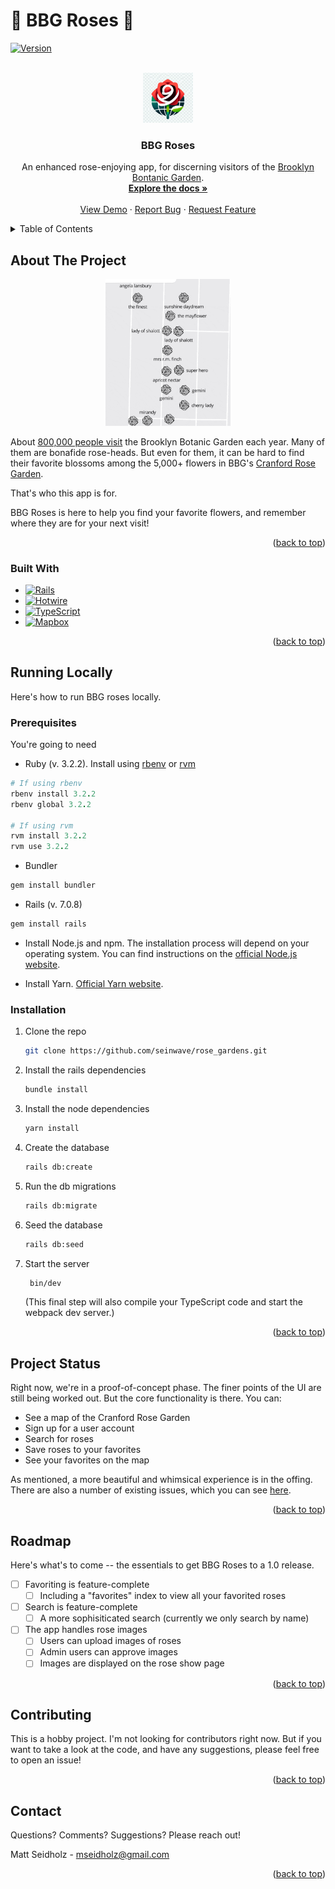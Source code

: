 # 🌹 BBG Roses 🌹

[![Version][Version]][Version-url]

<a name="readme-top"></a>

<br />
<div align="center">
  <a href="https://github.com/seinwave/rose_garden">
    <img src="_repo_assets/rose-logo.png" alt="Logo" width="80" height="80">
  </a>

<h3 align="center">BBG Roses</h3>

  <p align="center">
    An enhanced rose-enjoying app, for discerning visitors of the <a href="https://www.bbg.org/">Brooklyn Bontanic Garden</a>.
    <br />
    <a href="https://github.com/seinwave/rose_garden"><strong>Explore the docs »</strong></a>
    <br />
    <br />
    <a href="https://www.bbgroses.com" target="_blank" rel="noopener noreferrer">View Demo</a> 
    ·
    <a href="https://github.com/seinwave/rose_garden/issues">Report Bug</a>
    ·
    <a href="https://github.com/seinwave/rose_garden/issues">Request Feature</a>
  </p>
</div>

<!-- TABLE OF CONTENTS -->
<details>
  <summary>Table of Contents</summary>
  <ol>
    <li>
      <a href="#about-the-project">About BBG Roses</a>
      <ul>
        <li><a href="#built-with">Built With</a></li>
      </ul>
    </li>
    <li>
      <a href="#running-locally">Running locally</a>
      <ul>
        <li><a href="#prerequisites">Prerequisites</a></li>
        <li><a href="#installation">Installation</a></li>
      </ul>
    </li>
    <li><a href="#project-status">Project status</a></li>
    <li><a href="#roadmap">Roadmap</a></li>
    <li><a href="#contributing">Contributing</a></li>
    <li><a href="#contact">Contact</a></li>
  </ol>
</details>

## About The Project

<p align="center">
<img src="./_repo_assets/screenshot.gif" alt="bbg-roses screenshot" width="200"/>
</p>

About [800,000 people visit](https://en.wikipedia.org/wiki/Brooklyn_Botanic_Garden) the Brooklyn Botanic Garden each year. Many of them are bonafide rose-heads. But even for them, it can be hard to find their favorite blossoms among the 5,000+ flowers in BBG's [Cranford Rose Garden](https://www.bbg.org/collections/gardens/rose_garden).

That's who this app is for.

BBG Roses is here to help you find your favorite flowers, and remember where they are for your next visit!

<p align="right">(<a href="#readme-top">back to top</a>)</p>

### Built With

- [![Rails][Rails]][Rails-url]
- [![Hotwire][Hotwire]][Hotwire-url]
- [![TypeScript][Typescript]][Typescript-url]
- [![Mapbox][Mapbox]][Mapbox-url]

<p align="right">(<a href="#readme-top">back to top</a>)</p>

## Running Locally

Here's how to run BBG roses locally.

### Prerequisites

You're going to need

- Ruby (v. 3.2.2). Install using [rbenv](https://github.com/rbenv/rbenv) or [rvm](https://rvm.io/)

```ruby
# If using rbenv
rbenv install 3.2.2
rbenv global 3.2.2

# If using rvm
rvm install 3.2.2
rvm use 3.2.2
```

- Bundler

```sh
gem install bundler
```

- Rails (v. 7.0.8)

```sh
gem install rails
```

- Install Node.js and npm. The installation process will depend on your operating system. You can find instructions on the [official Node.js website](https://nodejs.org/en).

- Install Yarn. [Official Yarn website](https://yarnpkg.com/getting-started/install).

### Installation

1. Clone the repo
   ```sh
   git clone https://github.com/seinwave/rose_gardens.git
   ```
2. Install the rails dependencies
   ```sh
   bundle install
   ```
3. Install the node dependencies
   ```sh
   yarn install
   ```
4. Create the database
   ```sh
   rails db:create
   ```
5. Run the db migrations
   ```sh
   rails db:migrate
   ```
6. Seed the database
   ```sh
   rails db:seed
   ```
7. Start the server
   ```sh
    bin/dev
   ```
   (This final step will also compile your TypeScript code and start the webpack dev server.)

<p align="right">(<a href="#readme-top">back to top</a>)</p>

## Project Status

Right now, we're in a proof-of-concept phase. The finer points of the UI are still being worked out. But the core functionality is there. You can:

- See a map of the Cranford Rose Garden
- Sign up for a user account
- Search for roses
- Save roses to your favorites
- See your favorites on the map

As mentioned, a more beautiful and whimsical experience is in the offing. There are also a number of existing issues, which you can see [here](seinwave.github.com/rose_garden/issues).

<p align="right">(<a href="#readme-top">back to top</a>)</p>

## Roadmap

Here's what's to come -- the essentials to get BBG Roses to a 1.0 release.

- [ ] Favoriting is feature-complete
  - [ ] Including a "favorites" index to view all your favorited roses
- [ ] Search is feature-complete
  - [ ] A more sophisiticated search (currently we only search by name)
- [ ] The app handles rose images
  - [ ] Users can upload images of roses
  - [ ] Admin users can approve images
  - [ ] Images are displayed on the rose show page

<p align="right">(<a href="#readme-top">back to top</a>)</p>

## Contributing

This is a hobby project. I'm not looking for contributors right now. But if you want to take a look at the code, and have any suggestions, please feel free to open an issue!

<p align="right">(<a href="#readme-top">back to top</a>)</p>

## Contact

Questions? Comments? Suggestions? Please reach out!

Matt Seidholz - mseidholz@gmail.com

<p align="right">(<a href="#readme-top">back to top</a>)</p>

[Version]: https://img.shields.io/badge/0.1-189EFF?style=flat&logoColor=000000&label=Version&color=%23189EFF
[Version-url]: "#project-status"
[product-screenshot]: _repo_assets/screenshot.gif
[logo]: _repo_assets/rose-logo.png
[Rails]: https://img.shields.io/badge/rails-%23CC0000.svg?style=for-the-badge&logo=ruby-on-rails&logoColor=white
[Rails-url]: https://rubyonrails.org/
[Mapbox]: https://img.shields.io/badge/Mapbox-000000?style=for-the-badge&logo&logo=mapbox&link=https%3A%2F%2Fwww.mapbox.com%2F
[Mapbox-url]: https://www.mapbox.com/
[Typescript]: https://img.shields.io/badge/typescript-%23007ACC.svg?style=for-the-badge&logo=typescript&logoColor=white
[Typescript-url]: https://www.typescriptlang.org/
[Hotwire-url]: https://hotwired.dev/
[Hotwire]: https://img.shields.io/badge/Hotwire-FFE801?style=for-the-badge&logo=hotwire&logoColor=000000&link=https%3A%2F%2Fhotwired.dev%2F
[Hotwire-url]: https://hotwired.dev/
